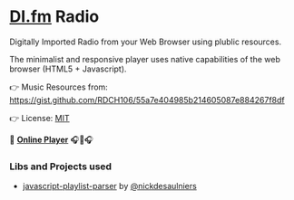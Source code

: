 # [DI.fm](https://www.di.fm/) Radio

Digitally Imported Radio from your Web Browser using plublic resources.

The minimalist and responsive player uses native capabilities of the web browser (HTML5 + Javascript).

👉 Music Resources from: https://gist.github.com/RDCH106/55a7e404985b214605087e884267f8df

👉 License: [MIT](https://github.com/RDCH106/di-fm-radio/blob/master/LICENSE)

👀 **[Online Player](https://rawgit.com/RDCH106/di-fm-radio/master/di-player.html)** 🎧🎵🎧



### Libs and Projects used

- [javascript-playlist-parser](https://github.com/nickdesaulniers/javascript-playlist-parser) by [@nickdesaulniers](https://github.com/nickdesaulniers)

